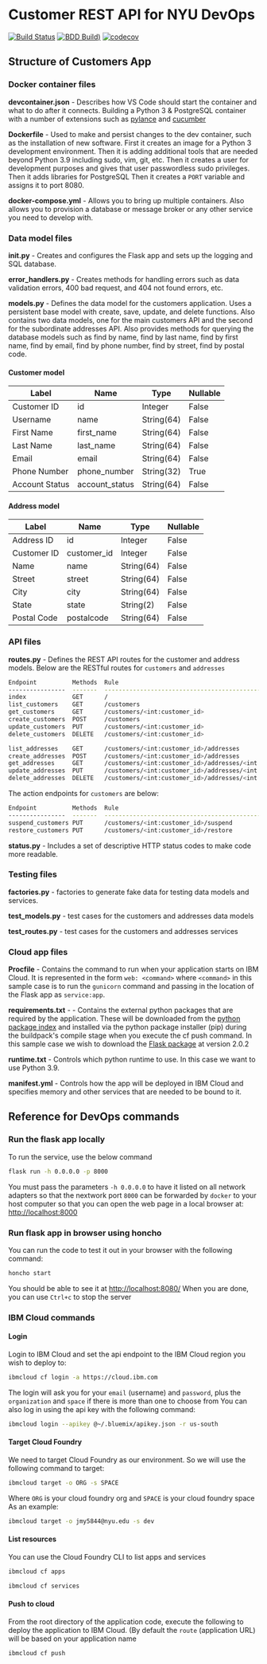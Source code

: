 # Customer REST API for NYU DevOps

[![Build Status](https://github.com/devops-customers/customers/actions/workflows/tdd.yml/badge.svg)](https://github.com/devops-customers/customers/actions)
[![BDD Build](https://github.com/devops-customers/customers/actions/workflows/tdd.yml/badge.svg))](https://github.com/devops-customers/customers/actions)
[![codecov](https://codecov.io/gh/devops-customers/customers/branch/main/graph/badge.svg?token=W0KHFZOJ4B)](https://codecov.io/gh/devops-customers/customers)

## Structure of Customers App

### Docker container files

**devcontainer.json** - Describes how VS Code should start the container and what to do after it connects. Building a Python 3 & PostgreSQL container with a number of extensions such as [pylance](https://marketplace.visualstudio.com/items?itemName=ms-python.vscode-pylance) and [cucumber](https://cucumber.io/docs/installation/python/)

**Dockerfile** - Used to make and persist changes to the dev container, such as the installation of new software.
First it creates an image for a Python 3 development environment.
Then it is adding additional tools that are needed beyond Python 3.9 including sudo, vim, git, etc.
Then it creates a user for development purposes and gives that user passwordless sudo privileges.
Then it adds libraries for PostgreSQL
Then it creates a `PORT` variable and assigns it to port 8080.

**docker-compose.yml** - Allows you to bring up multiple containers. Also allows you to provision a database or message broker or any other service you need to develop with.

### Data model files

****init**.py** - Creates and configures the Flask app and sets up the logging and SQL database.

**error_handlers.py** - Creates methods for handling errors such as data validation errors, 400 bad request, and 404 not found errors, etc.

**models.py** - Defines the data model for the customers application. Uses a persistent base model with create, save, update, and delete functions. Also contains two data models, one for the main customers API and the second for the subordinate addresses API.
Also provides methods for querying the database models such as find by name, find by last name, find by first name, find by email, find by phone number, find by street, find by postal code.  

#### Customer model

| Label          | Name           | Type       | Nullable |
|----------------|----------------|------------|----------|
| Customer ID    | id             | Integer    | False    |
| Username       | name           | String(64) | False    |
| First Name     | first_name     | String(64) | False    |
| Last Name      | last_name      | String(64) | False    |
| Email          | email          | String(64) | False    |
| Phone Number   | phone_number   | String(32) | True     |
| Account Status | account_status | String(64) | False    |

#### Address model

| Label          | Name           | Type       | Nullable |
|----------------|----------------|------------|----------|
| Address ID     | id             | Integer    | False    |
| Customer ID    | customer_id    | Integer    | False    |
| Name           | name           | String(64) | False    |
| Street         | street         | String(64) | False    |
| City           | city           | String(64) | False    |
| State          | state          | String(2)  | False    |
| Postal Code    | postalcode     | String(64) | False    |

### API files

**routes.py** - Defines the REST API routes for the customer and address models. Below are the RESTful routes for `customers` and `addresses`

```bash
Endpoint          Methods  Rule
----------------  -------  -----------------------------------------------------
index             GET      /
list_customers    GET      /customers
get_customers     GET      /customers/<int:customer_id>
create_customers  POST     /customers
update_customers  PUT      /customers/<int:customer_id>
delete_customers  DELETE   /customers/<int:customer_id>

list_addresses    GET      /customers/<int:customer_id>/addresses
create_addresses  POST     /customers/<int:customer_id>/addresses
get_addresses     GET      /customers/<int:customer_id>/addresses/<int:address_id>
update_addresses  PUT      /customers/<int:customer_id>/addresses/<int:address_id>
delete_addresses  DELETE   /customers/<int:customer_id>/addresses/<int:address_id>
```

The action endpoints for `customers` are below:

```bash
Endpoint          Methods  Rule
----------------  -------  -----------------------------------------------------
suspend_customers PUT      /customers/<int:customer_id>/suspend
restore_customers PUT      /customers/<int:customer_id>/restore
```

**status.py** - Includes a set of descriptive HTTP status codes to make code more readable.

### Testing files

**factories.py** - factories to generate fake data for testing data models and services.

**test_models.py** - test cases for the customers and addresses data models

**test_routes.py** - test cases for the customers and addresses services

### Cloud app files

**Procfile** - Contains the command to run when your application starts on IBM Cloud. It is represented in the form `web: <command>` where `<command>` in this sample case is to run the `gunicorn` command and passing in the location of the Flask app as `service:app`.

**requirements.txt** - - Contains the external python packages that are required by the application. These will be downloaded from the [python package index](https://pypi.python.org/pypi/) and installed via the python package installer (pip) during the buildpack's compile stage when you execute the cf push command. In this sample case we wish to download the [Flask package](https://pypi.python.org/pypi/Flask) at version 2.0.2

**runtime.txt** - Controls which python runtime to use. In this case we want to use Python 3.9.

**manifest.yml** - Controls how the app will be deployed in IBM Cloud and specifies memory and other services that are needed to be bound to it.

## Reference for DevOps commands

### Run the flask app locally

To run the service, use the below command

```bash
flask run -h 0.0.0.0 -p 8000
```

You must pass the parameters `-h 0.0.0.0` to have it listed on all network adapters so that the nextwork port `8000` can be forwarded by `docker` to your host computer so that you can open the web page in a local browser at: <http://localhost:8000>

### Run flask app in browser using honcho

You can run the code to test it out in your browser with the following command:

```bash
honcho start
```

You should be able to see it at <http://localhost:8080/>
When you are done, you can use `Ctrl+c` to stop the server

### IBM Cloud commands

#### Login

Login to IBM Cloud and set the api endpoint to the IBM Cloud region you wish to deploy to:

```bash
ibmcloud cf login -a https://cloud.ibm.com
```

The login will ask you for your `email` (username) and `password`, plus the `organization` and `space` if there is more than one to choose from
You can also log in using the api key with the following command:

```bash
ibmcloud login --apikey @~/.bluemix/apikey.json -r us-south
```

#### Target Cloud Foundry

We need to target Cloud Foundry as our environment. So we will use the following command to target:

```bash
ibmcloud target -o ORG -s SPACE
```

Where `ORG` is your cloud foundry org and `SPACE` is your cloud foundry space
As an example:

```bash
ibmcloud target -o jmy5844@nyu.edu -s dev
```

#### List resources

You can use the Cloud Foundry CLI to list apps and services

```bash
ibmcloud cf apps
```

```bash
ibmcloud cf services
```

#### Push to cloud

From the root directory of the application code, execute the following to deploy the application to IBM Cloud. (By default the `route` (application URL) will be based on your application name

```bash
ibmcloud cf push
